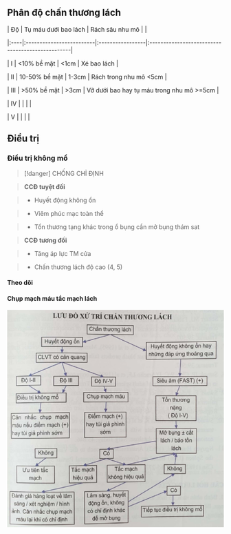 
  

  
## Phân độ chấn thương lách
  
| Độ | Tụ máu dưới bao lách | Rách sâu nhu mô |                                                  |
  
|:----|:-------------------------|:-----------------|:-------------------------------------------------|
  
| I   | &lt;10% bề mặt         | &lt;1cm          | Xé bao lách                                    |
  
| II  |          10-50% bề mặt |            1-3cm | Rách trong nhu mô &lt;5cm                       |
  
| III | &gt;50% bề mặt         | &gt;3cm          | Vỡ dưới bao hay tụ máu trong nhu mô &gt;=5cm |
  
| IV  |                          |                  |                                                  |
  
| V   |                          |                  |                                                  |  
  
## Điều trị
  
### Điều trị không mổ
  

  
> [!danger] CHỐNG CHỈ ĐỊNH
  
> **CCĐ tuyệt đối**
  
> - Huyết động không ổn
  
> - Viêm phúc mạc toàn thể
  
> - Tổn thương tạng khác trong ổ bụng cần mở bụng thám sat
  
> **CCĐ tương đối**
  
> - Tăng áp lực TM cửa
  
> - Chấn thương lách độ cao (4, 5)
  

  
#### Theo dõi
  
#### Chụp mạch máu tắc mạch lách
  

  

  

  

  
![Luu do xu tri CT lach.png](../../../../200%20Files/image/Luu%20do%20xu%20tri%20CT%20lach.png)